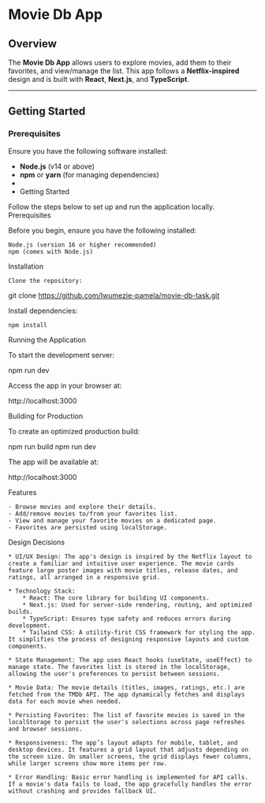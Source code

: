 # Movie Db App

## Overview

The **Movie Db App** allows users to explore movies, add them to their favorites, and view/manage the list. This app follows a **Netflix-inspired** design and is built with **React**, **Next.js**, and **TypeScript**.

---

## Getting Started

### Prerequisites

Ensure you have the following software installed:
- **Node.js** (v14 or above)
- **npm** or **yarn** (for managing dependencies)
- 
- Getting Started

Follow the steps below to set up and run the application locally.
Prerequisites

Before you begin, ensure you have the following installed:

    Node.js (version 16 or higher recommended)
    npm (comes with Node.js)

Installation

    Clone the repository:

git clone https://github.com/Iwumezie-pamela/movie-db-task.git


Install dependencies:

    npm install

Running the Application

To start the development server:

npm run dev

Access the app in your browser at:

http://localhost:3000


Building for Production

To create an optimized production build:

npm run build
npm run dev

The app will be available at:

http://localhost:3000

Features

    - Browse movies and explore their details.
    - Add/remove movies to/from your favorites list.
    - View and manage your favorite movies on a dedicated page.
    - Favorites are persisted using localStorage.

Design Decisions

    * UI/UX Design: The app's design is inspired by the Netflix layout to create a familiar and intuitive user experience. The movie cards feature large poster images with movie titles, release dates, and ratings, all arranged in a responsive grid.

    * Technology Stack:
        * React: The core library for building UI components.
        * Next.js: Used for server-side rendering, routing, and optimized builds.
        * TypeScript: Ensures type safety and reduces errors during development.
        * Tailwind CSS: A utility-first CSS framework for styling the app. It simplifies the process of designing responsive layouts and custom components.

    * State Management: The app uses React hooks (useState, useEffect) to manage state. The favorites list is stored in the localStorage, allowing the user's preferences to persist between sessions.

    * Movie Data: The movie details (titles, images, ratings, etc.) are fetched from the TMDb API. The app dynamically fetches and displays data for each movie when needed.

    * Persisting Favorites: The list of favorite movies is saved in the localStorage to persist the user's selections across page refreshes and browser sessions.

    * Responsiveness: The app’s layout adapts for mobile, tablet, and desktop devices. It features a grid layout that adjusts depending on the screen size. On smaller screens, the grid displays fewer columns, while larger screens show more items per row.

    * Error Handling: Basic error handling is implemented for API calls. If a movie's data fails to load, the app gracefully handles the error without crashing and provides fallback UI.
    
